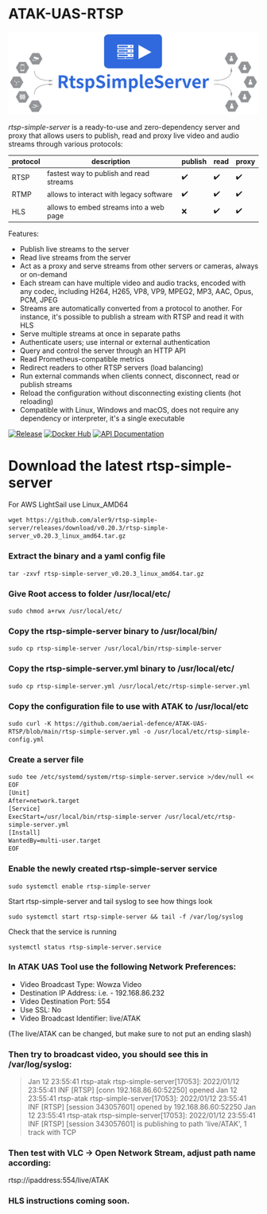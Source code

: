 # ATAK-UAS-RTSP

<p align="center">
    <img src="/images/logo.png" alt="rtsp-simple-server">
</p>

_rtsp-simple-server_ is a ready-to-use and zero-dependency server and proxy that allows users to publish, read and proxy live video and audio streams through various protocols:

|protocol|description|publish|read|proxy|
|--------|-----------|-------|----|-----|
|RTSP|fastest way to publish and read streams|:heavy_check_mark:|:heavy_check_mark:|:heavy_check_mark:|
|RTMP|allows to interact with legacy software|:heavy_check_mark:|:heavy_check_mark:|:heavy_check_mark:|
|HLS|allows to embed streams into a web page|:x:|:heavy_check_mark:|:heavy_check_mark:|

Features:

* Publish live streams to the server
* Read live streams from the server
* Act as a proxy and serve streams from other servers or cameras, always or on-demand
* Each stream can have multiple video and audio tracks, encoded with any codec, including H264, H265, VP8, VP9, MPEG2, MP3, AAC, Opus, PCM, JPEG
* Streams are automatically converted from a protocol to another. For instance, it's possible to publish a stream with RTSP and read it with HLS
* Serve multiple streams at once in separate paths
* Authenticate users; use internal or external authentication
* Query and control the server through an HTTP API
* Read Prometheus-compatible metrics
* Redirect readers to other RTSP servers (load balancing)
* Run external commands when clients connect, disconnect, read or publish streams
* Reload the configuration without disconnecting existing clients (hot reloading)
* Compatible with Linux, Windows and macOS, does not require any dependency or interpreter, it's a single executable

[![Release](https://img.shields.io/github/v/release/aler9/rtsp-simple-server)](https://github.com/aler9/rtsp-simple-server/releases)
[![Docker Hub](https://img.shields.io/badge/docker-aler9/rtsp--simple--server-blue)](https://hub.docker.com/r/aler9/rtsp-simple-server)
[![API Documentation](https://img.shields.io/badge/api-documentation-blue)](https://aler9.github.io/rtsp-simple-server)

# Download the latest rtsp-simple-server

For AWS LightSail use Linux_AMD64

    wget https://github.com/aler9/rtsp-simple-server/releases/download/v0.20.3/rtsp-simple-server_v0.20.3_linux_amd64.tar.gz

### Extract the binary and a yaml config file

    tar -zxvf rtsp-simple-server_v0.20.3_linux_amd64.tar.gz

### Give Root access to folder /usr/local/etc/

    sudo chmod a+rwx /usr/local/etc/
    
### Copy the rtsp-simple-server binary to /usr/local/bin/

    sudo cp rtsp-simple-server /usr/local/bin/rtsp-simple-server
    
### Copy the rtsp-simple-server.yml binary to /usr/local/etc/

    sudo cp rtsp-simple-server.yml /usr/local/etc/rtsp-simple-server.yml

### Copy the configuration file to use with ATAK to /usr/local/etc

    sudo curl -K https://github.com/aerial-defence/ATAK-UAS-RTSP/blob/main/rtsp-simple-server.yml -o /usr/local/etc/rtsp-simple-config.yml

### Create a server file

    sudo tee /etc/systemd/system/rtsp-simple-server.service >/dev/null << EOF
    [Unit]
    After=network.target
    [Service]
    ExecStart=/usr/local/bin/rtsp-simple-server /usr/local/etc/rtsp-simple-server.yml
    [Install]
    WantedBy=multi-user.target
    EOF

### Enable the newly created rtsp-simple-server service

    sudo systemctl enable rtsp-simple-server

Start rtsp-simple-server and tail syslog to see how things look

    sudo systemctl start rtsp-simple-server && tail -f /var/log/syslog

Check that the service is running

    systemctl status rtsp-simple-server.service

### In ATAK UAS Tool use the following Network Preferences:

 - Video Broadcast Type: Wowza Video  
 - Destination IP Address: <ip address of the server> i.e. - 192.168.86.232  
 - Video Destination Port: 554 
 - Use SSL: No  
 - Video Broadcast Identifier: live/ATAK

(The live/ATAK can be changed, but make sure to not put an ending slash)

### Then try to broadcast video, you should see this in /var/log/syslog:

> Jan 12 23:55:41 rtsp-atak rtsp-simple-server[17053]: 2022/01/12 23:55:41 INF [RTSP] [conn 192.168.86.60:52250] opened 
> Jan 12 23:55:41 rtsp-atak rtsp-simple-server[17053]: 2022/01/12 23:55:41 INF [RTSP] [session 343057601] opened by 192.168.86.60:52250
> Jan 12 23:55:41 rtsp-atak rtsp-simple-server[17053]: 2022/01/12 23:55:41 INF [RTSP] [session 343057601] is publishing to path 'live/ATAK', 1 track with TCP

### Then test with VLC -> Open Network Stream, adjust path name according:

rtsp://ipaddress:554/live/ATAK

### HLS instructions coming soon.
